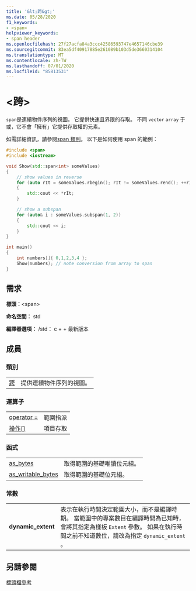 ```yaml
---
title: '&lt;跨&gt;'
ms.date: 05/28/2020
f1_keywords:
- <span>
helpviewer_keywords:
- span header
ms.openlocfilehash: 27f27acfa84a3ccc42586593747e4657146cbe39
ms.sourcegitcommit: 83ea5df40917885e261089b103d5de3660314104
ms.translationtype: MT
ms.contentlocale: zh-TW
ms.lasthandoff: 07/01/2020
ms.locfileid: "85813531"
---
```

# <a name="ltspangt"></a>&lt;跨&gt;

`span`是連續物件序列的視圖。 它提供快速且界限的存取。 不同 `vector` `array` 于或，它不會「擁有」它提供存取權的元素。

如需詳細資訊，請參閱[span 類別](span-class.md)。 以下是如何使用 span 的範例：

```cpp
#include <span>
#include <iostream>

void Show(std::span<int> someValues)
{
    // show values in reverse
    for (auto rIt = someValues.rbegin(); rIt != someValues.rend(); ++rIt)
    {
        std::cout << *rIt;
    }

    // show a subspan
    for (auto& i : someValues.subspan(1, 2))
    {
        std::cout << i;
    }
}

int main()
{
    int numbers[]{ 0,1,2,3,4 };
    Show(numbers); // note conversion from array to span
}
```

## <a name="requirements"></a>需求

**標頭：**\<span>

**命名空間：** std

**編譯器選項：** /std： c + + 最新版本

## <a name="members"></a>成員

### <a name="classes"></a>類別

|||
|-|:-|
|[跨](span-class.md)| 提供連續物件序列的視圖。 |

### <a name="operators"></a>運算子

|||
|-|:-|
|[operator =](span-class.md#op_eq)| 範圍指派 |
|[操作\[\]](span-class.md#op_at)| 項目存取 |

### <a name="functions"></a>函式

|||
|-|:-|
| [as_bytes](span-functions.md#as_bytes)| 取得範圍的基礎唯讀位元組。 |
| [as_writable_bytes](span-functions.md#as_writable_bytes) | 取得範圍的基礎位元組。 |

### <a name="constants"></a>常數

|||
|-|:-|
| **dynamic_extent** | 表示在執行時間決定範圍大小，而不是編譯時期。 當範圍中的專案數目在編譯時間為已知時，會將其指定為樣板 `Extent` 參數。 如果在執行時間之前不知道數位，請改為指定 `dynamic_extent` 。 |

## <a name="see-also"></a>另請參閱

[標頭檔參考](../standard-library/cpp-standard-library-header-files.md)
